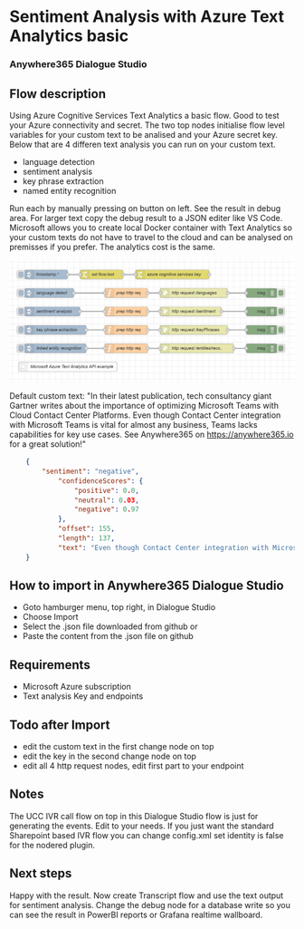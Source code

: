 # Sentiment Analysis with Azure Text Analytics basic
### Anywhere365 Dialogue Studio
## Flow description
Using Azure Cognitive Services Text Analytics a basic flow. Good to test your Azure connectivity and secret. The two top nodes initialise flow level variables for your custom text to be analised and your Azure secret key. Below that are 4 differen text analysis you can run on your custom text.
- language detection
- sentiment analysis
- key phrase extraction
- named entity recognition

Run each by manually pressing on button on left. See the result in debug area. For larger text copy the debug result to a JSON editer like VS Code. Microsoft allows you to create local Docker container with Text Analytics so your custom texts do not have to travel to the cloud and can be analysed on premisses if you prefer. The analytics cost is the same. 

![transcript flow minimal](https://github.com/Anywhere365/DialogueStudioFlows/blob/master/SentimentAnalysisAzureBasic/resources/a365-ds-azure-sentiment-simple-screenshot.png)

Default custom text:
"In their latest publication, tech consultancy giant Gartner writes about the importance of optimizing Microsoft Teams with Cloud Contact Center Platforms. Even though Contact Center integration with Microsoft Teams is vital for almost any business, Teams lacks capabilities for key use cases. See Anywhere365 on https://anywhere365.io for a great solution!"

``` json
    {
        "sentiment": "negative",
            "confidenceScores": {
                "positive": 0.0,
                "neutral": 0.03,
                "negative": 0.97
            },
            "offset": 155,
            "length": 137,
            "text": "Even though Contact Center integration with Microsoft Teams is vital for almost any business, Teams lacks capabilities for key use cases."
    }
```

## How to import in Anywhere365 Dialogue Studio
- Goto hamburger menu, top right, in Dialogue Studio
- Choose Import
- Select the .json file downloaded from github  or
- Paste the content from the .json file on github

## Requirements
- Microsoft Azure subscription
- Text analysis Key and endpoints

## Todo after Import
- edit the custom text in the first change node on top
- edit the key in the second change node on top
- edit all 4 http request nodes, edit first part to your endpoint

## Notes
The UCC IVR call flow on top in this Dialogue Studio flow is just for generating the events. Edit to your needs. If you just want the standard Sharepoint based IVR flow you can change config.xml set identity is false for the nodered plugin. 

## Next steps
Happy with the result. Now create Transcript flow and use the text output for sentiment analysis. Change the debug node for a database write so you can see the result in PowerBI reports or Grafana realtime wallboard.